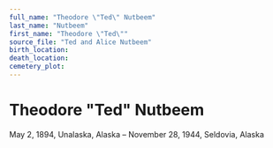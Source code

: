 ```yaml
---
full_name: "Theodore \"Ted\" Nutbeem"
last_name: "Nutbeem"
first_name: "Theodore \"Ted\""
source_file: "Ted and Alice Nutbeem"
birth_location:
death_location:
cemetery_plot: 
---
```

# Theodore "Ted" Nutbeem

May 2, 1894, Unalaska, Alaska – November 28, 1944, Seldovia, Alaska

